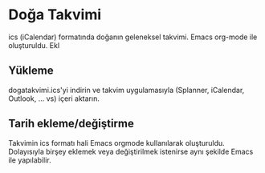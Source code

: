 # Doğa Takvimi
ics (iCalendar)  formatında doğanın geleneksel takvimi. Emacs org-mode ile oluşturuldu. Ekl

## Yükleme
dogatakvimi.ics'yi indirin ve takvim uygulamasıyla (Splanner, iCalendar, Outlook, ... vs) içeri aktarın.

## Tarih ekleme/değiştirme

Takvimin ics formatı hali Emacs orgmode kullanılarak oluşturuldu. Dolayısıyla birşey eklemek veya değiştirilmek istenirse aynı şekilde Emacs ile yapılabilir.
